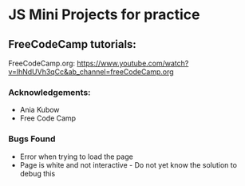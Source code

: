 # JS Mini Projects for practice 

## FreeCodeCamp tutorials: 

FreeCodeCamp.org: https://www.youtube.com/watch?v=lhNdUVh3qCc&ab_channel=freeCodeCamp.org

### Acknowledgements: 

- Ania Kubow
- Free Code Camp

### Bugs Found 

- Error when trying to load the page 
- Page is white and not interactive - Do not yet know the solution to debug this 
  




